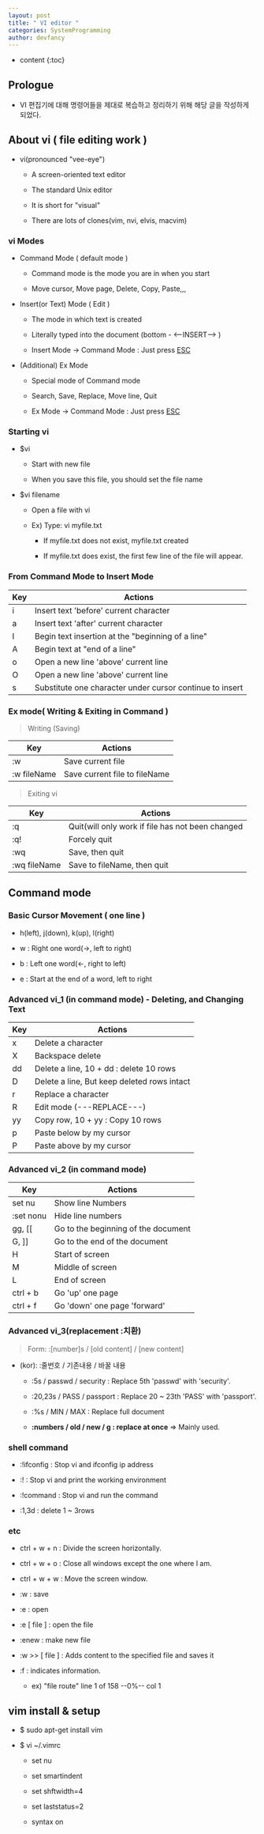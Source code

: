 ```yaml
---
layout: post
title: " VI editor "
categories: SystemProgramming
author: devfancy
---
```

* content
{:toc}


## Prologue

* VI 편집기에 대해 명령어들을 제대로 복습하고 정리하기 위해 해당 글을 작성하게 되었다.


## About vi ( file editing work )

* vi(pronounced "vee-eye")
  
  * A screen-oriented text editor
    
  * The standard Unix editor
    
  * It is short for "visual"
    
  * There are lots of clones(vim, nvi, elvis, macvim)

### vi Modes

* Command Mode ( default mode )
  
  * Command mode is the mode you are in when you start
    
  * Move cursor, Move page, Delete, Copy, Paste,,,

* Insert(or Text) Mode ( Edit )
  
  * The mode in which text is created
    
  * Literally typed into the document (bottom - <--INSERT--> )
    
  * Insert Mode -> Command Mode : Just press <u>ESC</u>

* (Additional) Ex Mode
  
  * Special mode of Command mode
    
  * Search, Save, Replace, Move line, Quit
    
  * Ex Mode -> Command Mode : Just press <u>ESC</u>


### Starting vi

* $vi
  
  * Start with new file
    
  * When you save this file, you should set the file name

* $vi filename
    
  * Open a file with vi
    
  * Ex) Type: vi myfile.txt
  
    * If myfile.txt does not exist, myfile.txt created
          
    * If myfile.txt does exist, the first few line of the file will appear.


### From Command Mode to Insert Mode

| Key |Actions|
|----|----|
| i  |Insert text 'before' current character|
| a  |Insert text 'after' current character|
| I  |Begin text insertion at the "beginning of a line"|
| A  |Begin text at "end of a line"|
| o  |Open a new line 'above' current line|
| O  |Open a new line 'above' current line|
| s  |Substitute one character under cursor continue to insert|

### Ex mode( Writing & Exiting in Command )

> Writing (Saving)

| Key |Actions|
|----|----|
| :w |Save current file|
| :w fileName |Save current file to fileName|


> Exiting vi

| Key |Actions|
|-----|----|
| :q  |Quit(will only work if file has not been changed|
| :q! |Forcely quit|
| :wq |Save, then quit|
|:wq fileName|Save to fileName, then quit|

## Command mode

### Basic Cursor Movement ( one line )
  
  * h(left), j(down), k(up), l(right)

  * w : Right one word(->, left to right)
  
  * b : Left one word(<-, right to left)
  
  * e : Start at the end of a word, left to right


### Advanced vi_1 (in command mode) - Deleting, and Changing Text

|Key|Actions|
|----|----|
|x|Delete a character|
|X|Backspace delete|
|dd|Delete a line, 10 + dd : delete 10 rows|
|D|Delete a line, But keep deleted rows intact|
|r|Replace a character|
|R|Edit mode (---REPLACE---)|
|yy|Copy row, 10 + yy : Copy 10 rows|
|p|Paste below by my cursor|
|P|Paste above by my cursor|



### Advanced vi_2 (in command mode)

|Key|Actions|
|----|----|
|set nu|Show line Numbers|
|:set nonu|Hide line numbers|
|gg, [[|Go to the beginning of the document|
|G, ]]|Go to the end of the document|
|H|Start of screen|
|M|Middle of screen|
|L|End of screen|
|ctrl + b|Go 'up' one page|
|ctrl + f|Go 'down' one page 'forward'|


### Advanced vi_3(replacement :치환)

> Form: :[number]s / [old content] / [new content]

* (kor): :줄번호 / 기존내용 / 바꿀 내용

  * :5s / passwd / security : Replace 5th 'passwd' with 'security'.

  * :20,23s / PASS / passport : Replace 20 ~ 23th 'PASS' with 'passport'.

  * :%s / MIN / MAX : Replace full document

  * **:numbers / old / new / g : replace at once** => Mainly used.

### shell command
  
  * :!ifconfig    : Stop vi and ifconfig ip address
    
  * :!            : Stop vi and print the working environment
    
  * :!command     : Stop vi and run the command
    
  * :1,3d         : delete 1 ~ 3rows

### etc
  
  * ctrl + w + n  : Divide the screen horizontally.
    
  * ctrl + w + o  : Close all windows except the one where I am.
    
  * ctrl + w + w  : Move the screen window.

  * :w            : save
    
  * :e            : open
    
  * :e [ file ]   : open the file
    
  * :enew          : make new file
    
  * :w >> [ file ] : Adds content to the specified file and saves it
    
  * :f            : indicates information.
  
    * ex) "file route" line 1 of 158 --0%-- col 1


## vim install & setup

* $ sudo apt-get install vim

* $ vi ~/.vimrc
  
  * set nu
    
  * set smartindent
    
  * set shftwidth=4
    
  * set laststatus=2
    
  * syntax on
